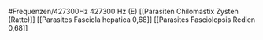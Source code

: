 #Frequenzen/427300Hz
427300 Hz (E)
[[Parasiten Chilomastix Zysten (Ratte)]]
[[Parasites Fasciola hepatica 0,68]]
[[Parasites Fasciolopsis Redien 0,68]]